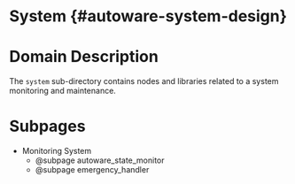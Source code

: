 System {#autoware-system-design}
========

# Domain Description

The `system` sub-directory contains nodes and libraries related to
a system monitoring and maintenance.

# Subpages

- Monitoring System
  - @subpage autoware_state_monitor
  - @subpage emergency_handler
